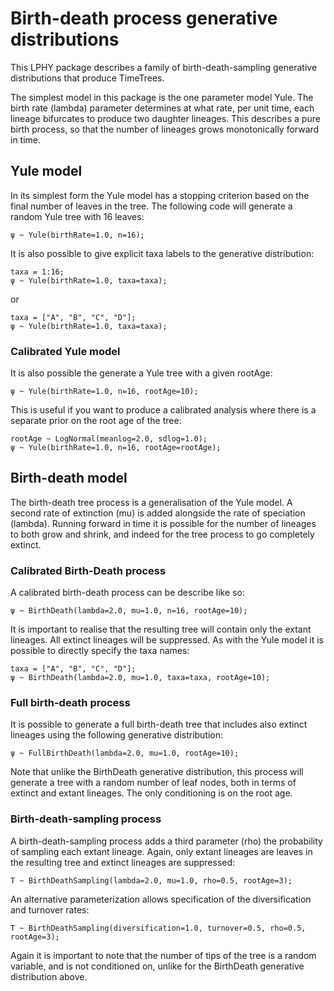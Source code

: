 # Birth-death process generative distributions

This LPHY package describes a family of birth-death-sampling generative distributions that produce TimeTrees.

The simplest model in this package is the one parameter model Yule. The birth rate (lambda) parameter determines at 
what rate, per unit time, each lineage bifurcates to produce two daughter lineages. This describes a pure birth process,
so that the number of lineages grows monotonically forward in time. 

## Yule model

In its simplest form the Yule model has a stopping criterion based on the final number of leaves in the tree. 
The following code will generate a random Yule tree with 16 leaves:

```
ψ ~ Yule(birthRate=1.0, n=16);
```

It is also possible to give explicit taxa labels to the generative distribution:

```
taxa = 1:16;
ψ ~ Yule(birthRate=1.0, taxa=taxa);
```

or

```
taxa = ["A", "B", "C", "D"];
ψ ~ Yule(birthRate=1.0, taxa=taxa);
```

### Calibrated Yule model

It is also possible the generate a Yule tree with a given rootAge:

```
ψ ~ Yule(birthRate=1.0, n=16, rootAge=10);
```

This is useful if you want to produce a calibrated analysis where there is a separate prior on the root age of the tree:

```
rootAge ~ LogNormal(meanlog=2.0, sdlog=1.0);
ψ ~ Yule(birthRate=1.0, n=16, rootAge=rootAge);
```

## Birth-death model

The birth-death tree process is a generalisation of the Yule model. A second rate of extinction (mu) is added alongside
the rate of speciation (lambda). Running forward in time it is possible for the number of lineages to both grow and 
shrink, and indeed for the tree process to go completely extinct. 

### Calibrated Birth-Death process

A calibrated birth-death process can be describe like so:

```
ψ ~ BirthDeath(lambda=2.0, mu=1.0, n=16, rootAge=10);
```

It is important to realise that the resulting tree will contain only the extant lineages. All extinct lineages will be
suppressed. As with the Yule model it is possible to directly specify the taxa names:

```
taxa = ["A", "B", "C", "D"];
ψ ~ BirthDeath(lambda=2.0, mu=1.0, taxa=taxa, rootAge=10);
```

### Full birth-death process

It is possible to generate a full birth-death tree that includes also extinct lineages using the following generative
distribution:

```
ψ ~ FullBirthDeath(lambda=2.0, mu=1.0, rootAge=10);
```

Note that unlike the BirthDeath generative distribution, this process will generate a tree with a random number of
leaf nodes, both in terms of extinct and extant lineages. The only conditioning is on the root age.

### Birth-death-sampling process

A birth-death-sampling process adds a third parameter (rho) the probability of sampling each extant lineage. Again, 
only extant lineages are leaves in the resulting tree and extinct lineages are suppressed:

```
T ~ BirthDeathSampling(lambda=2.0, mu=1.0, rho=0.5, rootAge=3);
```

An alternative parameterization allows specification of the diversification and turnover rates:

```
T ~ BirthDeathSampling(diversification=1.0, turnover=0.5, rho=0.5, rootAge=3);
```

Again it is important to note that the number of tips of the tree is a random variable, and is not conditioned on,
unlike for the BirthDeath generative distribution above.
